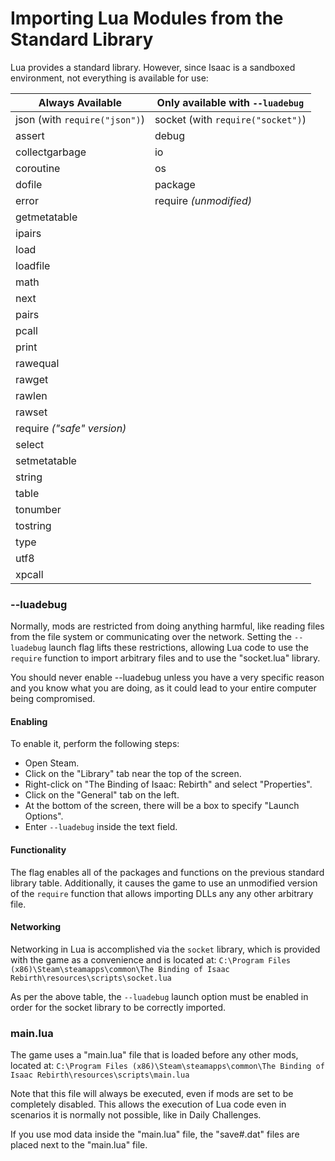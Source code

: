 # Importing Lua Modules from the Standard Library

Lua provides a standard library. However, since Isaac is a sandboxed environment, not everything is available for use:

| **Always Available** | **Only available with `--luadebug`**
| -------------------- | ------------------------------------
| json (with `require("json")`) | socket (with `require("socket")`)
| assert                        | debug
| collectgarbage                | io
| coroutine                     | os
| dofile                        | package
| error                         | require *(unmodified)*
| getmetatable
| ipairs
| load
| loadfile
| math
| next
| pairs
| pcall
| print
| rawequal
| rawget
| rawlen
| rawset
| require *("safe" version)*
| select
| setmetatable
| string
| table
| tonumber
| tostring
| type
| utf8
| xpcall

### --luadebug

Normally, mods are restricted from doing anything harmful, like reading files from the file system or communicating over the network. Setting the `--luadebug` launch flag lifts these restrictions, allowing Lua code to use the `require` function to import arbitrary files and to use the "socket.lua" library.

You should never enable --luadebug unless you have a very specific reason and you know what you are doing, as it could lead to your entire computer being compromised.

#### Enabling

To enable it, perform the following steps:

- Open Steam.
- Click on the "Library" tab near the top of the screen.
- Right-click on "The Binding of Isaac: Rebirth" and select "Properties".
- Click on the "General" tab on the left.
- At the bottom of the screen, there will be a box to specify "Launch Options".
- Enter `--luadebug` inside the text field.

#### Functionality

The flag enables all of the packages and functions on the previous standard library table. Additionally, it causes the game to use an unmodified version of the `require` function that allows importing DLLs any any other arbitrary file.

#### Networking

Networking in Lua is accomplished via the `socket` library, which is provided with the game as a convenience and is located at: `C:\Program Files (x86)\Steam\steamapps\common\The Binding of Isaac Rebirth\resources\scripts\socket.lua`

As per the above table, the `--luadebug` launch option must be enabled in order for the socket library to be correctly imported.

### main.lua

The game uses a "main.lua" file that is loaded before any other mods, located at: `C:\Program Files (x86)\Steam\steamapps\common\The Binding of Isaac Rebirth\resources\scripts\main.lua`

Note that this file will always be executed, even if mods are set to be completely disabled. This allows the execution of Lua code even in scenarios it is normally not possible, like in Daily Challenges.

If you use mod data inside the "main.lua" file, the "save#.dat" files are placed next to the "main.lua" file.
